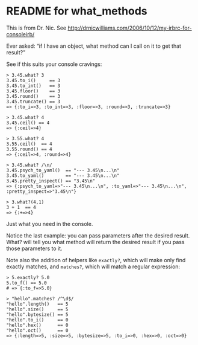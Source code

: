 README for what\_methods
========================

This is from Dr. Nic.  See http://drnicwilliams.com/2006/10/12/my-irbrc-for-consoleirb/

Ever asked: “if I have an object, what method can I call on it to get that result?”

See if this suits your console cravings:

    > 3.45.what? 3
    3.45.to_i()     == 3
    3.45.to_int()   == 3
    3.45.floor()    == 3
    3.45.round()    == 3
    3.45.truncate() == 3
    => {:to_i=>3, :to_int=>3, :floor=>3, :round=>3, :truncate=>3}

    > 3.45.what? 4
    3.45.ceil() == 4
    => {:ceil=>4}

    > 3.55.what? 4
    3.55.ceil()  == 4
    3.55.round() == 4
    => {:ceil=>4, :round=>4}

    > 3.45.what? /\n/
    3.45.psych_to_yaml()  == "--- 3.45\n...\n"
    3.45.to_yaml()        == "--- 3.45\n...\n"
    3.45.pretty_inspect() == "3.45\n"
    => {:psych_to_yaml=>"--- 3.45\n...\n", :to_yaml=>"--- 3.45\n...\n", :pretty_inspect=>"3.45\n"}
    
    > 3.what?(4,1)
    3 + 1  == 4
    => {:+=>4}

Just what you need in the console.

Notice the last example: you can pass parameters after the desired result.  What? will tell
you what method will return the desired result if you pass those parameters to it.

Note also the addition of helpers like `exactly?`, which will make only find exactly matches,
and `matches?`, which will match a regular expression:

    > 5.exactly? 5.0
    5.to_f() == 5.0
    # => {:to_f=>5.0}

    > "hello".matches? /^\d$/
    "hello".length()   == 5
    "hello".size()     == 5
    "hello".bytesize() == 5
    "hello".to_i()     == 0
    "hello".hex()      == 0
    "hello".oct()      == 0
    => {:length=>5, :size=>5, :bytesize=>5, :to_i=>0, :hex=>0, :oct=>0}
